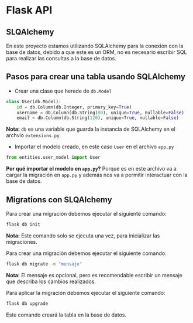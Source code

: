 # Flask API

## SLQAlchemy

En este proyecto estamos utilizando SQLAlchemy para la conexión con la base de datos, debido a que este es un ORM, no es necesario escribir SQL para realizar las consultas a la base de datos.

## Pasos para crear una tabla usando SQLAlchemy

- Crear una clase que herede de `db.Model`

```py
class User(db.Model):
    id = db.Column(db.Integer, primary_key=True)
    username = db.Column(db.String(80), unique=True, nullable=False)
    email = db.Column(db.String(120), unique=True, nullable=False)
```

**Nota:** `db` es una variable que guarda la instancia de SQLAlchemy en el archvio `extensions.py`

- Importar el modelo creado, en este caso `User` en el archivo `app.py`

```py
from entities.user_model import User
```

**Por qué importar el modelo en `app.py`?** Porque es en este archivo va a cargar la migración en `app.py` y además nos va a permitir interactuar con la base de datos.

## Migrations con SLQAlchemy

Para crear una migración debemos ejecutar el siguiente comando:

```bash
flask db init
```

**Nota:** Este comando solo se ejecuta una vez, para inicializar las migraciones.

Para crear una migración debemos ejecutar el siguiente comando:

```bash
flask db migrate -m "mensaje"
```

**Nota:** El mensaje es opcional, pero es recomendable escribir un mensaje que describa los cambios realizados.

Para aplicar la migración debemos ejecutar el siguiente comando:

```bash
flask db upgrade
```

Este comando creará la tabla en la base de datos.
